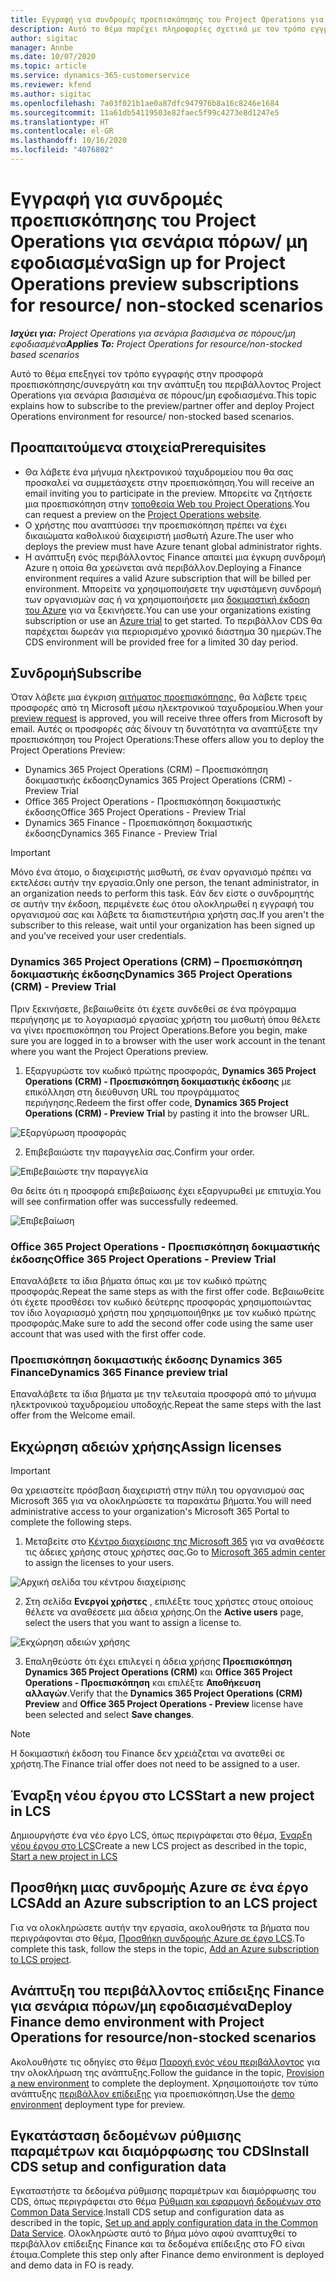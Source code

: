 ```yaml
---
title: Εγγραφή για συνδρομές προεπισκόπησης του Project Operations για σενάρια πόρων/ μη εφοδιασμένα
description: Αυτό το θέμα παρέχει πληροφορίες σχετικά με τον τρόπο εγγραφής και ανάπτυξης του Project Operations για σενάρια βασισμένα σε πόρους/μη εφοδιασμένα.
author: sigitac
manager: Annbe
ms.date: 10/07/2020
ms.topic: article
ms.service: dynamics-365-customerservice
ms.reviewer: kfend
ms.author: sigitac
ms.openlocfilehash: 7a03f021b1ae0a87dfc947976b8a16c8246e1684
ms.sourcegitcommit: 11a61db54119503e82faec5f99c4273e8d1247e5
ms.translationtype: HT
ms.contentlocale: el-GR
ms.lasthandoff: 10/16/2020
ms.locfileid: "4076802"
---
```

# <a name="sign-up-for-project-operations-preview-subscriptions-for-resource-non-stocked-scenarios"></a><span data-ttu-id="5b187-103">Εγγραφή για συνδρομές προεπισκόπησης του Project Operations για σενάρια πόρων/ μη εφοδιασμένα</span><span class="sxs-lookup"><span data-stu-id="5b187-103">Sign up for Project Operations preview subscriptions for resource/ non-stocked scenarios</span></span>

<span data-ttu-id="5b187-104">_**Ισχύει για:** Project Operations για σενάρια βασισμένα σε πόρους/μη εφοδιασμένα_</span><span class="sxs-lookup"><span data-stu-id="5b187-104">_**Applies To:** Project Operations for resource/non-stocked based scenarios_</span></span>

<span data-ttu-id="5b187-105">Αυτό το θέμα επεξηγεί τον τρόπο εγγραφής στην προσφορά προεπισκόπησης/συνεργάτη και την ανάπτυξη του περιβάλλοντος Project Operations για σενάρια βασισμένα σε πόρους/μη εφοδιασμένα.</span><span class="sxs-lookup"><span data-stu-id="5b187-105">This topic explains how to subscribe to the preview/partner offer and deploy Project Operations environment for resource/ non-stocked based scenarios.</span></span>

## <a name="prerequisites"></a><span data-ttu-id="5b187-106">Προαπαιτούμενα στοιχεία</span><span class="sxs-lookup"><span data-stu-id="5b187-106">Prerequisites</span></span>

- <span data-ttu-id="5b187-107">Θα λάβετε ένα μήνυμα ηλεκτρονικού ταχυδρομείου που θα σας προσκαλεί να συμμετάσχετε στην προεπισκόπηση.</span><span class="sxs-lookup"><span data-stu-id="5b187-107">You will receive an email inviting you to participate in the preview.</span></span> <span data-ttu-id="5b187-108">Μπορείτε να ζητήσετε μια προεπισκόπηση στην [τοποθεσία Web του Project Operations](https://dynamics.microsoft.com/en-us/project-operations/overview/).</span><span class="sxs-lookup"><span data-stu-id="5b187-108">You can request a preview on the [Project Operations website](https://dynamics.microsoft.com/en-us/project-operations/overview/).</span></span>
- <span data-ttu-id="5b187-109">Ο χρήστης που αναπτύσσει την προεπισκόπηση πρέπει να έχει δικαιώματα καθολικού διαχειριστή μισθωτή Azure.</span><span class="sxs-lookup"><span data-stu-id="5b187-109">The user who deploys the preview must have Azure tenant global administrator rights.</span></span>
- <span data-ttu-id="5b187-110">Η ανάπτυξη ενός περιβάλλοντος Finance απαιτεί μια έγκυρη συνδρομή Azure η οποία θα χρεώνεται ανά περιβάλλον.</span><span class="sxs-lookup"><span data-stu-id="5b187-110">Deploying a Finance environment requires a valid Azure subscription that will be billed per environment.</span></span> <span data-ttu-id="5b187-111">Μπορείτε να χρησιμοποιήσετε την υφιστάμενη συνδρομή των οργανισμών σας ή να χρησιμοποιήσετε μια [δοκιμαστική έκδοση του Azure](https://azure.microsoft.com/en-us/free/) για να ξεκινήσετε.</span><span class="sxs-lookup"><span data-stu-id="5b187-111">You can use your organizations existing subscription or use an [Azure trial](https://azure.microsoft.com/en-us/free/) to get started.</span></span> <span data-ttu-id="5b187-112">Το περιβάλλον CDS θα παρέχεται δωρεάν για περιορισμένο χρονικό διάστημα 30 ημερών.</span><span class="sxs-lookup"><span data-stu-id="5b187-112">The CDS environment will be provided free for a limited 30 day period.</span></span>

## <a name="subscribe"></a><span data-ttu-id="5b187-113">Συνδρομή</span><span class="sxs-lookup"><span data-stu-id="5b187-113">Subscribe</span></span>

<span data-ttu-id="5b187-114">Όταν λάβετε μια έγκριση [αιτήματος προεπισκόπησης](https://forms.office.com/FormsPro/Pages/ResponsePage.aspx?id=v4j5cvGGr0GRqy180BHbR56j8lZs0FdAvwT75_WNFyxUMkRDV1NYQU5TNjE2VjhKOVBUNVg2R0s1NC4u), θα λάβετε τρεις προσφορές από τη Microsoft μέσω ηλεκτρονικού ταχυδρομείου.</span><span class="sxs-lookup"><span data-stu-id="5b187-114">When your [preview request](https://forms.office.com/FormsPro/Pages/ResponsePage.aspx?id=v4j5cvGGr0GRqy180BHbR56j8lZs0FdAvwT75_WNFyxUMkRDV1NYQU5TNjE2VjhKOVBUNVg2R0s1NC4u) is approved, you will receive three offers from Microsoft by email.</span></span> <span data-ttu-id="5b187-115">Αυτές οι προσφορές σάς δίνουν τη δυνατότητα να αναπτύξετε την προεπισκόπηση του Project Operations:</span><span class="sxs-lookup"><span data-stu-id="5b187-115">These offers allow you to deploy the Project Operations Preview:</span></span>

- <span data-ttu-id="5b187-116">Dynamics 365 Project Operations (CRM) – Προεπισκόπηση δοκιμαστικής έκδοσης</span><span class="sxs-lookup"><span data-stu-id="5b187-116">Dynamics 365 Project Operations (CRM) - Preview Trial</span></span>
- <span data-ttu-id="5b187-117">Office 365 Project Operations - Προεπισκόπηση δοκιμαστικής έκδοσης</span><span class="sxs-lookup"><span data-stu-id="5b187-117">Office 365 Project Operations - Preview Trial</span></span>
- <span data-ttu-id="5b187-118">Dynamics 365 Finance - Προεπισκόπηση δοκιμαστικής έκδοσης</span><span class="sxs-lookup"><span data-stu-id="5b187-118">Dynamics 365 Finance - Preview Trial</span></span>

> [!IMPORTANT]
> <span data-ttu-id="5b187-119">Μόνο ένα άτομο, ο διαχειριστής μισθωτή, σε έναν οργανισμό πρέπει να εκτελέσει αυτήν την εργασία.</span><span class="sxs-lookup"><span data-stu-id="5b187-119">Only one person, the tenant administrator, in an organization needs to perform this task.</span></span> <span data-ttu-id="5b187-120">Εάν δεν είστε ο συνδρομητής σε αυτήν την έκδοση, περιμένετε έως ότου ολοκληρωθεί η εγγραφή του οργανισμού σας και λάβετε τα διαπιστευτήρια χρήστη σας.</span><span class="sxs-lookup"><span data-stu-id="5b187-120">If you aren't the subscriber to this release, wait until your organization has been signed up and you've received your user credentials.</span></span>

### <a name="dynamics-365-project-operations-crm---preview-trial"></a><span data-ttu-id="5b187-121">Dynamics 365 Project Operations (CRM) – Προεπισκόπηση δοκιμαστικής έκδοσης</span><span class="sxs-lookup"><span data-stu-id="5b187-121">Dynamics 365 Project Operations (CRM) - Preview Trial</span></span> 

<span data-ttu-id="5b187-122">Πριν ξεκινήσετε, βεβαιωθείτε ότι έχετε συνδεθεί σε ένα πρόγραμμα περιήγησης με το λογαριασμό εργασίας χρήστη του μισθωτή όπου θέλετε να γίνει προεπισκόπηση του Project Operations.</span><span class="sxs-lookup"><span data-stu-id="5b187-122">Before you begin, make sure you are logged in to a browser with the user work account in the tenant where you want the Project Operations preview.</span></span>

1. <span data-ttu-id="5b187-123">Εξαργυρώστε τον κωδικό πρώτης προσφοράς, **Dynamics 365 Project Operations (CRM) - Προεπισκόπηση δοκιμαστικής έκδοσης** με επικόλληση στη διεύθυνση URL του προγράμματος περιήγησης.</span><span class="sxs-lookup"><span data-stu-id="5b187-123">Redeem the first offer code, **Dynamics 365 Project Operations (CRM) - Preview Trial** by pasting it into the browser URL.</span></span>

![Εξαργύρωση προσφοράς](./media/16RedeemFirstOfferNew.png)

2. <span data-ttu-id="5b187-125">Επιβεβαιώστε την παραγγελία σας.</span><span class="sxs-lookup"><span data-stu-id="5b187-125">Confirm your order.</span></span>

![Επιβεβαιώστε την παραγγελία](./media/17ConfirmOrderNew.png)

<span data-ttu-id="5b187-127">Θα δείτε ότι η προσφορά επιβεβαίωσης έχει εξαργυρωθεί με επιτυχία.</span><span class="sxs-lookup"><span data-stu-id="5b187-127">You will see confirmation offer was successfully redeemed.</span></span>

![Επιβεβαίωση](./media/18OrderConfirmationNew.png)

### <a name="office-365-project-operations---preview-trial"></a><span data-ttu-id="5b187-129">Office 365 Project Operations - Προεπισκόπηση δοκιμαστικής έκδοσης</span><span class="sxs-lookup"><span data-stu-id="5b187-129">Office 365 Project Operations - Preview Trial</span></span>

<span data-ttu-id="5b187-130">Επαναλάβετε τα ίδια βήματα όπως και με τον κωδικό πρώτης προσφοράς.</span><span class="sxs-lookup"><span data-stu-id="5b187-130">Repeat the same steps as with the first offer code.</span></span> <span data-ttu-id="5b187-131">Βεβαιωθείτε ότι έχετε προσθέσει τον κωδικό δεύτερης προσφοράς χρησιμοποιώντας τον ίδιο λογαριασμό χρήστη που χρησιμοποιήθηκε με τον κωδικό πρώτης προσφοράς.</span><span class="sxs-lookup"><span data-stu-id="5b187-131">Make sure to add the second offer code using the same user account that was used with the first offer code.</span></span>

### <a name="dynamics-365-finance-preview-trial"></a><span data-ttu-id="5b187-132">Προεπισκόπηση δοκιμαστικής έκδοσης Dynamics 365 Finance</span><span class="sxs-lookup"><span data-stu-id="5b187-132">Dynamics 365 Finance preview trial</span></span>

<span data-ttu-id="5b187-133">Επαναλάβετε τα ίδια βήματα με την τελευταία προσφορά από το μήνυμα ηλεκτρονικού ταχυδρομείου υποδοχής.</span><span class="sxs-lookup"><span data-stu-id="5b187-133">Repeat the same steps with the last offer from the Welcome email.</span></span>

## <a name="assign-licenses"></a><span data-ttu-id="5b187-134">Εκχώρηση αδειών χρήσης</span><span class="sxs-lookup"><span data-stu-id="5b187-134">Assign licenses</span></span>

> [!IMPORTANT]
> <span data-ttu-id="5b187-135">Θα χρειαστείτε πρόσβαση διαχειριστή στην πύλη του οργανισμού σας Microsoft 365 για να ολοκληρώσετε τα παρακάτω βήματα.</span><span class="sxs-lookup"><span data-stu-id="5b187-135">You will need administrative access to your organization's Microsoft 365 Portal to complete the following steps.</span></span>

1. <span data-ttu-id="5b187-136">Μεταβείτε στο [Κέντρο διαχείρισης της Microsoft 365](https://portal.office.com/) για να αναθέσετε τις άδειες χρήσης στους χρήστες σας.</span><span class="sxs-lookup"><span data-stu-id="5b187-136">Go to [Microsoft 365 admin center](https://portal.office.com/) to assign the licenses to your users.</span></span>

![Αρχική σελίδα του κέντρου διαχείρισης](./media/14AdminPortal.png)

2. <span data-ttu-id="5b187-138">Στη σελίδα **Ενεργοί χρήστες** , επιλέξτε τους χρήστες στους οποίους θέλετε να αναθέσετε μια άδεια χρήσης.</span><span class="sxs-lookup"><span data-stu-id="5b187-138">On the **Active users** page, select the users that you want to assign a license to.</span></span>

![Εκχώρηση αδειών χρήσης](./media/15AssignLicenses.png)

3. <span data-ttu-id="5b187-140">Επαληθεύστε ότι έχει επιλεγεί η άδεια χρήσης **Προεπισκόπηση Dynamics 365 Project Operations (CRM)** και **Office 365 Project Operations - Προεπισκόπηση** και επιλέξτε **Αποθήκευση αλλαγών**.</span><span class="sxs-lookup"><span data-stu-id="5b187-140">Verify that the **Dynamics 365 Project Operations (CRM) Preview** and **Office 365 Project Operations - Preview** license have been selected and select **Save changes**.</span></span>

> [!NOTE]
> <span data-ttu-id="5b187-141">Η δοκιμαστική έκδοση του Finance δεν χρειάζεται να ανατεθεί σε χρήστη.</span><span class="sxs-lookup"><span data-stu-id="5b187-141">The Finance trial offer does not need to be assigned to a user.</span></span>

## <a name="start-a-new-project-in-lcs"></a><span data-ttu-id="5b187-142">Έναρξη νέου έργου στο LCS</span><span class="sxs-lookup"><span data-stu-id="5b187-142">Start a new project in LCS</span></span>

<span data-ttu-id="5b187-143">Δημιουργήστε ένα νέο έργο LCS, όπως περιγράφεται στο θέμα, [Έναρξη νέου έργου στο LCS](create-lcs-project.md)</span><span class="sxs-lookup"><span data-stu-id="5b187-143">Create a new LCS project as described in the topic, [Start a new project in LCS](create-lcs-project.md)</span></span>

## <a name="add-an-azure-subscription-to-an-lcs-project"></a><span data-ttu-id="5b187-144">Προσθήκη μιας συνδρομής Azure σε ένα έργο LCS</span><span class="sxs-lookup"><span data-stu-id="5b187-144">Add an Azure subscription to an LCS project</span></span>

<span data-ttu-id="5b187-145">Για να ολοκληρώσετε αυτήν την εργασία, ακολουθήστε τα βήματα που περιγράφονται στο θέμα, [Προσθήκη συνδρομής Azure σε έργο LCS](resource-add-azure-subscription-lcs-project.md).</span><span class="sxs-lookup"><span data-stu-id="5b187-145">To complete this task, follow the steps in the topic, [Add an Azure subscription to LCS project](resource-add-azure-subscription-lcs-project.md).</span></span>

## <a name="deploy-finance-demo-environment-with-project-operations-for-resourcenon-stocked-scenarios"></a><span data-ttu-id="5b187-146">Ανάπτυξη του περιβάλλοντος επίδειξης Finance για σενάρια πόρων/μη εφοδιασμένα</span><span class="sxs-lookup"><span data-stu-id="5b187-146">Deploy Finance demo environment with Project Operations for resource/non-stocked scenarios</span></span>

<span data-ttu-id="5b187-147">Ακολουθήστε τις οδηγίες στο θέμα [Παροχή ενός νέου περιβάλλοντος](resource-provision-new-environment.md) για την ολοκλήρωση της ανάπτυξης.</span><span class="sxs-lookup"><span data-stu-id="5b187-147">Follow the guidance in the topic, [Provision a new environment](resource-provision-new-environment.md) to complete the deployment.</span></span> <span data-ttu-id="5b187-148">Χρησιμοποιήστε τον τύπο ανάπτυξης [περιβάλλον επίδειξης](https://docs.microsoft.com/dynamics365/fin-ops-core/dev-itpro/deployment/deploy-demo-environment) για προεπισκόπηση.</span><span class="sxs-lookup"><span data-stu-id="5b187-148">Use the [demo environment](https://docs.microsoft.com/dynamics365/fin-ops-core/dev-itpro/deployment/deploy-demo-environment) deployment type for preview.</span></span> 

## <a name="install-cds-setup-and-configuration-data"></a><span data-ttu-id="5b187-149">Εγκατάσταση δεδομένων ρύθμισης παραμέτρων και διαμόρφωσης του CDS</span><span class="sxs-lookup"><span data-stu-id="5b187-149">Install CDS setup and configuration data</span></span>

<span data-ttu-id="5b187-150">Εγκαταστήστε τα δεδομένα ρύθμισης παραμέτρων και διαμόρφωσης του CDS, όπως περιγράφεται στο θέμα [Ρύθμιση και εφαρμογή δεδομένων στο Common Data Service](resource-apply-pro-setup-config-data.md).</span><span class="sxs-lookup"><span data-stu-id="5b187-150">Install CDS setup and configuration data as described in the topic, [Set up and apply configuration data in the Common Data Service](resource-apply-pro-setup-config-data.md).</span></span>
<span data-ttu-id="5b187-151">Ολοκληρώστε αυτό το βήμα μόνο αφού αναπτυχθεί το περιβάλλον επίδειξης Finance και τα δεδομένα επίδειξης στο FO είναι έτοιμα.</span><span class="sxs-lookup"><span data-stu-id="5b187-151">Complete this step only after Finance demo environment is deployed and demo data in FO is ready.</span></span>
